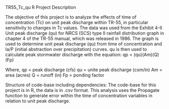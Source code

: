 TR55_Tc_qu R Project Description

The objective of this project is to analyze the effects of time of concentration (Tc) on unit peak discharge within TR-55, in particular sensitivity to changes in Tc values. The data was used from the Exhibit 4-II Unit peak discharge (qu) for NRCS (SCS) type II rainfall distribution graph in chapter 4 of the TR-55 manual, which was released in 1986. The graph is used to determine unit peak discharge (qu) from time of concentration and Ia/P (initial abstraction over precipitation) curves. qu is then used to calculate peak stormwater discharge with the equation: qp = (qu)(Am)(Q)(Fp) 

Where,
qp = peak discharge (cfs)
qu = unite peak discharge (csm/in)
Am = area (acres)
Q = runoff (in)
Fp = ponding factor 

Structure of code-base including dependencies: The code-base for this project is in R, the data is in .csv format. This analysis uses the Propagate function to generate error within the time of concentration variables in relation to unit peak discharge. 
